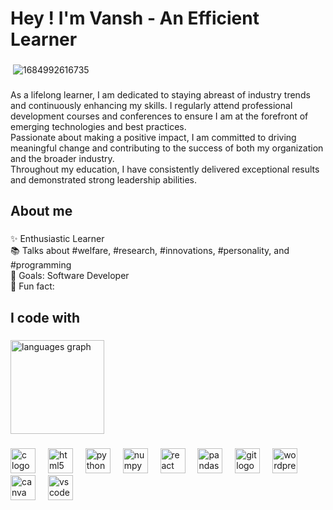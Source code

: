 <h1 align="left">Hey ! I'm Vansh - An Efficient Learner</h1>

###

<img align = "center"> ![1684992616735](https://github.com/user-attachments/assets/ccca9b00-34dd-4d69-a318-4b9b3b128608) </img>




###

<p align="left">As a lifelong learner, I am dedicated to staying abreast of industry trends and continuously enhancing my skills. I regularly attend professional development courses and conferences to ensure I am at the forefront of emerging technologies and best practices.<br>Passionate about making a positive impact, I am committed to driving meaningful change and contributing to the success of both my organization and the broader industry.<br>Throughout my education, I have consistently delivered exceptional results and demonstrated strong leadership abilities.</p>

###

<h2 align="left">About me</h2>

###

<p align="left">✨ Enthusiastic Learner<br>📚  Talks about #welfare, #research, #innovations, #personality, and #programming<br>🎯 Goals: Software Developer<br>🎲 Fun fact:</p>

###

<h2 align="left">I code with</h2>

###

<div align="left">
  <img src="https://github-readme-stats.vercel.app/api/top-langs?username=vansh-121&locale=en&hide_title=false&layout=compact&card_width=320&langs_count=5&theme=swift&hide_border=false&order=2" height="150" alt="languages graph"  />
</div>

###

<div align="left">
  <img src="https://cdn.jsdelivr.net/gh/devicons/devicon/icons/c/c-original.svg" height="40" alt="c logo"  />
  <img width="12" />
  <img src="https://cdn.jsdelivr.net/gh/devicons/devicon/icons/html5/html5-original.svg" height="40" alt="html5 logo"  />
  <img width="12" />
  <img src="https://cdn.jsdelivr.net/gh/devicons/devicon/icons/python/python-original.svg" height="40" alt="python logo"  />
  <img width="12" />
  <img src="https://cdn.jsdelivr.net/gh/devicons/devicon/icons/numpy/numpy-original.svg" height="40" alt="numpy logo"  />
  <img width="12" />
  <img src="https://cdn.jsdelivr.net/gh/devicons/devicon/icons/react/react-original.svg" height="40" alt="react logo"  />
  <img width="12" />
  <img src="https://cdn.jsdelivr.net/gh/devicons/devicon/icons/pandas/pandas-original.svg" height="40" alt="pandas logo"  />
  <img width="12" />
  <img src="https://cdn.jsdelivr.net/gh/devicons/devicon/icons/git/git-original.svg" height="40" alt="git logo"  />
  <img width="12" />
  <img src="https://skillicons.dev/icons?i=wordpress" height="40" alt="wordpress logo"  />
  <img width="12" />
  <img src="https://cdn.jsdelivr.net/gh/devicons/devicon/icons/canva/canva-original.svg" height="40" alt="canva logo"  />
  <img width="12" />
  <img src="https://cdn.jsdelivr.net/gh/devicons/devicon/icons/vscode/vscode-original.svg" height="40" alt="vscode logo"  />
</div>

###
